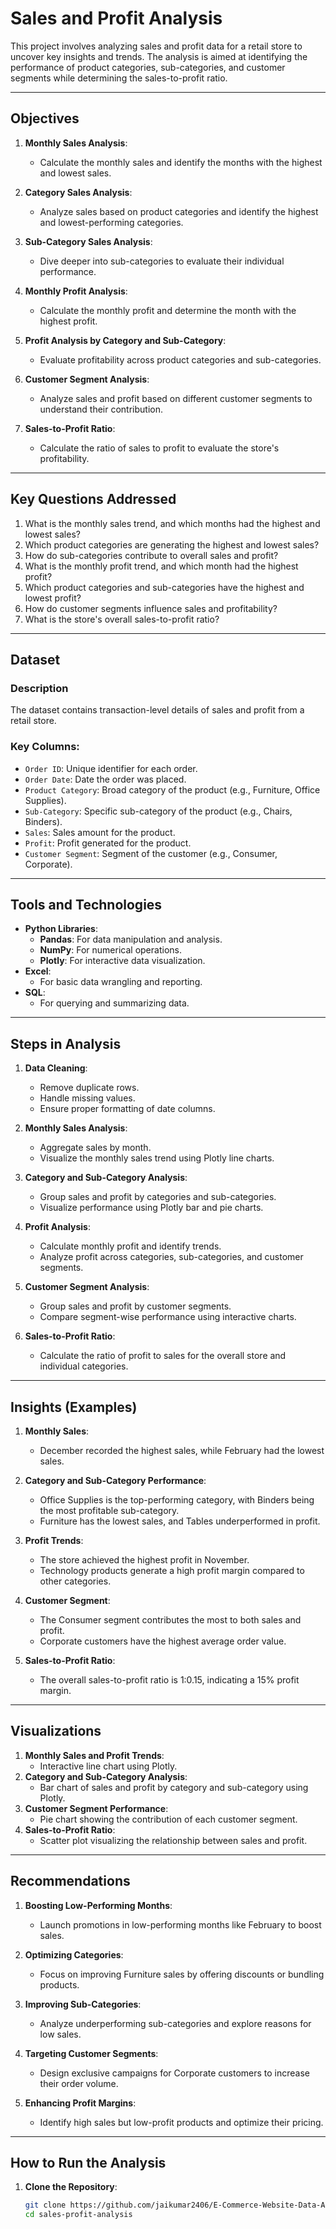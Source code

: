 # Sales and Profit Analysis

This project involves analyzing sales and profit data for a retail store to uncover key insights and trends. The analysis is aimed at identifying the performance of product categories, sub-categories, and customer segments while determining the sales-to-profit ratio.

---

## Objectives

1. **Monthly Sales Analysis**:
   - Calculate the monthly sales and identify the months with the highest and lowest sales.

2. **Category Sales Analysis**:
   - Analyze sales based on product categories and identify the highest and lowest-performing categories.

3. **Sub-Category Sales Analysis**:
   - Dive deeper into sub-categories to evaluate their individual performance.

4. **Monthly Profit Analysis**:
   - Calculate the monthly profit and determine the month with the highest profit.

5. **Profit Analysis by Category and Sub-Category**:
   - Evaluate profitability across product categories and sub-categories.

6. **Customer Segment Analysis**:
   - Analyze sales and profit based on different customer segments to understand their contribution.

7. **Sales-to-Profit Ratio**:
   - Calculate the ratio of sales to profit to evaluate the store's profitability.

---

## Key Questions Addressed

1. What is the monthly sales trend, and which months had the highest and lowest sales?
2. Which product categories are generating the highest and lowest sales?
3. How do sub-categories contribute to overall sales and profit?
4. What is the monthly profit trend, and which month had the highest profit?
5. Which product categories and sub-categories have the highest and lowest profit?
6. How do customer segments influence sales and profitability?
7. What is the store's overall sales-to-profit ratio?

---

## Dataset

### Description
The dataset contains transaction-level details of sales and profit from a retail store.

### Key Columns:
- `Order ID`: Unique identifier for each order.
- `Order Date`: Date the order was placed.
- `Product Category`: Broad category of the product (e.g., Furniture, Office Supplies).
- `Sub-Category`: Specific sub-category of the product (e.g., Chairs, Binders).
- `Sales`: Sales amount for the product.
- `Profit`: Profit generated for the product.
- `Customer Segment`: Segment of the customer (e.g., Consumer, Corporate).

---

## Tools and Technologies

- **Python Libraries**:
  - **Pandas**: For data manipulation and analysis.
  - **NumPy**: For numerical operations.
  - **Plotly**: For interactive data visualization.
- **Excel**:
  - For basic data wrangling and reporting.
- **SQL**:
  - For querying and summarizing data.

---

## Steps in Analysis

1. **Data Cleaning**:
   - Remove duplicate rows.
   - Handle missing values.
   - Ensure proper formatting of date columns.

2. **Monthly Sales Analysis**:
   - Aggregate sales by month.
   - Visualize the monthly sales trend using Plotly line charts.

3. **Category and Sub-Category Analysis**:
   - Group sales and profit by categories and sub-categories.
   - Visualize performance using Plotly bar and pie charts.

4. **Profit Analysis**:
   - Calculate monthly profit and identify trends.
   - Analyze profit across categories, sub-categories, and customer segments.

5. **Customer Segment Analysis**:
   - Group sales and profit by customer segments.
   - Compare segment-wise performance using interactive charts.

6. **Sales-to-Profit Ratio**:
   - Calculate the ratio of profit to sales for the overall store and individual categories.

---

## Insights (Examples)

1. **Monthly Sales**:
   - December recorded the highest sales, while February had the lowest sales.

2. **Category and Sub-Category Performance**:
   - Office Supplies is the top-performing category, with Binders being the most profitable sub-category.
   - Furniture has the lowest sales, and Tables underperformed in profit.

3. **Profit Trends**:
   - The store achieved the highest profit in November.
   - Technology products generate a high profit margin compared to other categories.

4. **Customer Segment**:
   - The Consumer segment contributes the most to both sales and profit.
   - Corporate customers have the highest average order value.

5. **Sales-to-Profit Ratio**:
   - The overall sales-to-profit ratio is 1:0.15, indicating a 15% profit margin.

---

## Visualizations

1. **Monthly Sales and Profit Trends**:
   - Interactive line chart using Plotly.
2. **Category and Sub-Category Analysis**:
   - Bar chart of sales and profit by category and sub-category using Plotly.
3. **Customer Segment Performance**:
   - Pie chart showing the contribution of each customer segment.
4. **Sales-to-Profit Ratio**:
   - Scatter plot visualizing the relationship between sales and profit.

---

## Recommendations

1. **Boosting Low-Performing Months**:
   - Launch promotions in low-performing months like February to boost sales.

2. **Optimizing Categories**:
   - Focus on improving Furniture sales by offering discounts or bundling products.

3. **Improving Sub-Categories**:
   - Analyze underperforming sub-categories and explore reasons for low sales.

4. **Targeting Customer Segments**:
   - Design exclusive campaigns for Corporate customers to increase their order volume.

5. **Enhancing Profit Margins**:
   - Identify high sales but low-profit products and optimize their pricing.

---

## How to Run the Analysis

1. **Clone the Repository**:
   ```bash
   git clone https://github.com/jaikumar2406/E-Commerce-Website-Data-Analysis.git
   cd sales-profit-analysis
